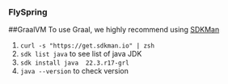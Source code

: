 ### FlySpring ###

##GraalVM
To use Graal, we highly recommend using [SDKMan](https://sdkman.io/)

1. `curl -s "https://get.sdkman.io" | zsh`
2. `sdk list java` to see list of java JDK
3. `sdk install java  22.3.r17-grl`
4. `java --version` to check version
